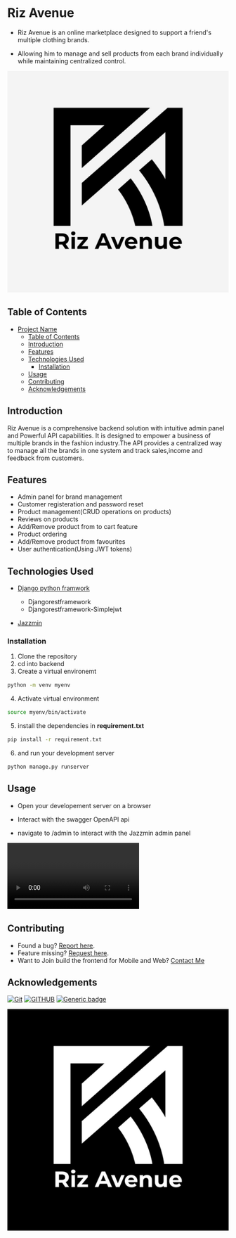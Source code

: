 # Riz Avenue

- Riz Avenue is an online marketplace designed to support a friend's multiple clothing brands.


- Allowing him to manage and sell products from each brand individually while maintaining centralized control.

![alt text](Riz_avwhite.jpg)


## Table of Contents 

- [Project Name](#Riz-Avenue)
  - [Table of Contents](#table-of-contents)
  - [Introduction](#introduction)
  - [Features](#features)
  - [Technologies Used](#technologies-used)
    - [Installation](#installation)
  - [Usage](#usage)
  - [Contributing](#contributing)
  - [Acknowledgements](#acknowledgements)

## Introduction

Riz Avenue is a comprehensive backend solution with intuitive admin panel and Powerful API capabilities.
It is designed to empower a  business of multiple brands in the fashion industry.The API provides a centralized way
to manage  all the brands in one system and track sales,income and feedback from customers.


## Features 

- Admin panel for brand management
- Customer registeration and password reset
- Product management(CRUD operations on products)
- Reviews on products
- Add/Remove product from to cart feature
- Product ordering
- Add/Remove  product from favourites
- User authentication(Using JWT tokens)


## Technologies Used

- [Django python framwork](https://github.com/django/django) 
    - Djangorestframework
    - Djangorestframework-Simplejwt

- [Jazzmin](https://django-jazzmin.readthedocs.io/)



### Installation

1. Clone the repository 
2. cd into backend
3. Create a virtual environemt 

```sh
python -m venv myenv
```

4. Activate virtual environment

```sh
source myenv/bin/activate
```

5. install the dependencies in **requirement.txt** 

```sh
pip install -r requirement.txt
```

6. and run your development server 

```sh
python manage.py runserver
```    


## Usage

- Open your developement server on a browser

- Interact with the swagger OpenAPI api

- navigate to /admin to interact with the Jazzmin admin panel


<video controls src="Riz Avenue Video.mp4" title="Demo Video of the backend"></video>



## Contributing

- Found a bug? [Report here](https://github.com/amasin76/Riz_Avenue/issues/new/choose).
- Feature missing? [Request here](https://github.com/amasin76/Riz_Avenue/issues/new/choose).
- Want to Join build the frontend for Mobile and Web? [Contact Me](arkoaikin@gmail.com)


## Acknowledgements

[![Git](https://img.shields.io/badge/git-%23F05033.svg?style=for-the-badge&logo=git&logoColor=white)](https://git-scm.com/) [![GITHUB](https://img.shields.io/badge/GitHub-100000?style=for-the-badge&logo=github&logoColor=white)](https://github.com/) [![Generic badge](https://img.shields.io/badge/ALX-AFRICA-white.svg)](https://www.alxafrica.com/)



![alt text](Riz_black.jpg)

